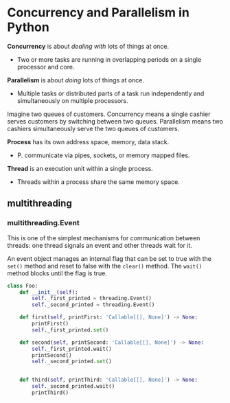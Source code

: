 # Concurrency and Parallelism in Python

**Concurrency**
is about *dealing with* lots of things at once.
* Two or more tasks are running in overlapping periods on a single processor and core.

**Parallelism**
is about *doing* lots of things at once.
* Multiple tasks or distributed parts of a task run independently and simultaneously on multiple processors.

Imagine two queues of customers. Concurrency means a single cashier serves customers by switching between two queues.
Parallelism means two cashiers simultaneously serve the two queues of customers.

**Process**
has its own address space, memory, data stack.
* P. communicate via pipes, sockets, or memory mapped files.

**Thread**
is an execution unit within a single process.
*  Threads within a process share the same memory space.

## multithreading
 
### multithreading.Event
This is one of the simplest mechanisms for communication between threads: one thread signals an event and other threads wait for it.

An event object manages an internal flag that can be set to true with the `set()` method and reset to false with the `clear()` method. The `wait()` method blocks until the flag is true.

```python
class Foo:
    def __init__(self):
        self._first_printed = threading.Event()
        self._second_printed = threading.Event()

    def first(self, printFirst: 'Callable[[], None]') -> None:
        printFirst()
        self._first_printed.set()

    def second(self, printSecond: 'Callable[[], None]') -> None:
        self._first_printed.wait()
        printSecond()
        self._second_printed.set()


    def third(self, printThird: 'Callable[[], None]') -> None:
        self._second_printed.wait()
        printThird()
```

